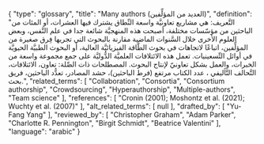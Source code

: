 {
    "type": "glossary",
    "title": "Many authors (العديد من المؤلِّفين)",
    "definition": "التَّعريف: هي مشاريع تعاونيَّة واسعة النِّطاق يشترك فيها العشرات، أو المئات من الباحثين من مؤسّسات مختلفة، أصبحت هذه المنهجيَّة شائعة جدا في علم النَّفس، وبعض العلوم الأخرى خلال السَّنوات الماضية مقارنة بالبحوث التي تجريها فِرق صغيرة من المؤلِّفين، اتباعًا لاتجاهات في بحوث الطَّاقة الفيزيائيَّة العالية، أو البحوث الطبيَّة الحيويَّة في أوائل التِّسعينيات. تعمل هذه الائتلافات العلميَّة الدُّوليَّة على جمع مجموعة واسعة من الخبرات، والعمل بشكل تعاونيّ لإنتاج البحوث.  المصطلحات ذات الصِّلة: تعاون، الائتلافات، التَّحالف التَّأليفي ، عدد الكتاب مرتفع (فرط الباحثين)، حشد المصادر، تعدُّد الباحثين، فريق بحث.",
    "related_terms": [
        "Collaboration",
        "Consortia",
        "Consortium authorship",
        "Crowdsourcing",
        "Hyperauthorship",
        "Multiple-authors",
        "Team science"
    ],
    "references": [
        "Cronin (2001); Moshontz et al. (2021); Wuchty et al. (2007)"
    ],
    "alt_related_terms": [
        null
    ],
    "drafted_by": [
        "Yu-Fang Yang"
    ],
    "reviewed_by": [
        "Christopher Graham",
        "Adam Parker",
        "Charlotte R. Pennington",
        "Birgit Schmidt",
        "Beatrice Valentini"
    ],
    "language": "arabic"
}